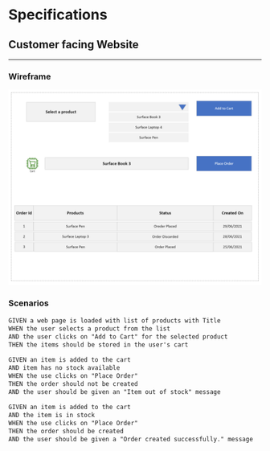 # Specifications

## **Customer facing Website**

---

### **Wireframe**

![Wireframe](website-wireframe.png)

### **Scenarios**

```gherkin
GIVEN a web page is loaded with list of products with Title
WHEN the user selects a product from the list
AND the user clicks on "Add to Cart" for the selected product
THEN the items should be stored in the user's cart
```

```gherkin
GIVEN an item is added to the cart
AND item has no stock available
WHEN the use clicks on "Place Order"
THEN the order should not be created
AND the user should be given an "Item out of stock" message
```

```gherkin
GIVEN an item is added to the cart
AND the item is in stock
WHEN the use clicks on "Place Order"
THEN the order should be created
AND the user should be given a "Order created successfully." message
```